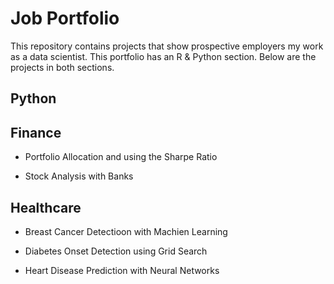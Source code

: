 
# Job Portfolio

This repository contains projects that show prospective employers my work as a data scientist. This portfolio has an R & Python section. Below are the projects in both sections.

## __Python__ 

## Finance

- Portfolio Allocation and using the Sharpe Ratio

- Stock Analysis with Banks
 
## Healthcare

- Breast Cancer Detectioon with Machien Learning

- Diabetes Onset Detection using Grid Search

- Heart Disease Prediction with Neural Networks